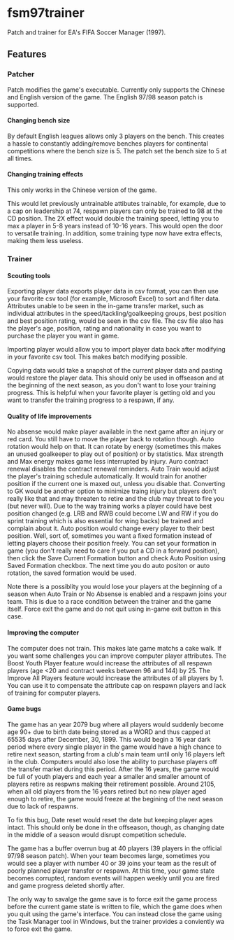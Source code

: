 # fsm97trainer
Patch and trainer for EA's FIFA Soccer Manager (1997). 

## Features

### Patcher

Patch modifies the game's executable. Currently only supports the Chinese and English version of the game. The English 97/98 season patch is supported.

#### Changing bench size

By default English leagues allows only 3 players on the bench. This creates a hassle to constantly adding/remove benches players for continental competitions where the bench size is 5. The patch set the bench size to 5 at all times.

#### Changing training effects

This only works in the Chinese version of the game.

This would let previously untrainable attibutes trainable, for example, due to a cap on leadership at 74, respawn players can only be trained to 98 at the CD position.
The 2X effect would double the training speed, letting you to max a player in 5-8 years instead of 10-16 years. This would open the door to versatile training. In addition, some training type now have extra effects, making them less useless. 

### Trainer

#### Scouting tools

Exporting player data exports player data in csv format, you can then use your favorite csv tool (for example, Microsoft Excel) to sort and filter data. Attributes unable to be seen in the in-game transfer market, such as individual attributes in the speed/tackling/goalkeeping groups, best position and best position rating, would be seen in the csv file. The csv file also has the player's age, position, rating and nationality in case you want to purchase the player you want in game.

Importing player would allow you to import player data back after modifying in your favorite csv tool. This makes batch modifying possible.

Copying data would take a snapshot of the current player data and pasting would restore the player data. This should only be used in offseason and at the beginning of the next season, as you don't want to lose your training progress. This is helpful when your favorite player is getting old and you want to transfer the training progress to a respawn, if any. 

#### Quality of life improvements

No absense would make player available in the next game after an injury or red card. You still have to move the player back to rotation though. Auto rotation would help on that. It can rotate by energy (sometimes this makes an unused goalkeeper to play out of position) or by statistics. Max strength and Max energy makes game less interrupted by injury. Auro contract renewal disables the contract renewal reminders. Auto Train would adjust the player's training schedule automatically. It would train for another position if the current one is maxed out, unless you disable that. Converting to GK would be another option to minimize traing injury but players don't really like that and may threaten to retire and the club may threat to fire you (but never will). Due to the way training works a player could have best position changed (e.g. LRB and RWB could become LW and RW if you do sprint training which is also essential for wing backs) be trained and complain about it. Auto position would change every player to their best position. Well, sort of, sometimes you want a fixed formation instead of letting players choose their position freely. You can set your formation in game (you don't really need to care if you put a CD in a forward position), then click the Save Current Formation button and check Auto Position using Saved Formation checkbox. The next time you do auto positon or auto rotation, the saved formation would be used.

Note there is a possiblity you would lose your players at the beginning of a season when Auto Train or No Absense is enabled and a respawn joins your team. This is due to a race condition between the trainer and the game itself. Force exit the game and do not quit using in-game exit button in this case.

#### Improving the computer

The computer does not train. This makes late game matchs a cake walk. If you want some challenges you can improve computer player attributes. The Boost Youth Player feature would increase the attributes of all respawn players (age <20 and contract weeks between 96 and 144) by 25. The Improve All Players feature would increase the attributes of all players by 1. You can use it to compensate the attribute cap on respawn players and lack of training for computer players. 

#### Game bugs

The game has an year 2079 bug where all players would suddenly become age 90+ due to birth date being stored as a WORD and thus capped at 65535 days after December, 30, 1899. This would begin a 16 year dark period where every single player in the game would have a high chance to retire next season, starting from a club's main team until only 16 players left in the club. Computers would also lose the ability to purchase players off the transfer market during this period. After the 16 years, the game would be full of youth players and each year a smaller and smaller amount of players retire as respwns making their retirement possible. Around 2105, when all old players from the 16 years retired but no new player aged enough to retire, the game would freeze at the begining of the next season due to lack of respawns. 

To fix this bug, Date reset would reset the date but keeping player ages intact. This should only be done in the offseason, though, as changing date in the middle of a season would disrupt competition schedule.

The game has a buffer overrun bug at 40 players (39 players in the official 97/98 season patch). When your team becomes large, sometimes you would see a player with number 40 or 39 joins your team as the result of poorly planned player transfer or respawn. At this time, your game state becomes corrupted, random events will happen weekly until you are fired and game progress deleted shortly after.

The only way to savalge the game save is to force exit the game process before the current game state is written to file, which the game does when you quit using the game's interface. You can instead close the game using the Task Manager tool in Windows, but the trainer provides a conviently wa to force exit the game.




